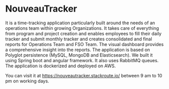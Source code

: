 # NouveauTracker
It is a time-tracking application particularly built around the needs of  an operations team within growing Organizations. It takes care of everything from  program and project creation and enables employees to fill their daily tracker and  submit monthly tracker and creates consolidated and final reports for Operations  Team and FSO Team. The visual dashboard provides a comprehensive insight into the  reports. The application is based on Polyglot persistence (MySQL, MongoDB and  Elasticsearch). We built it using Spring boot and angular framework. It also uses  RabbitMQ queues. The application is dockerized and deployed on AWS.

You can visit it at https://nouveautracker.stackroute.io/  between 9 am to 10 pm on working days.
